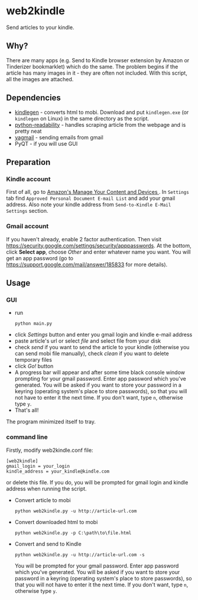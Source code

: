 # web2kindle

Send articles to your kindle.

## Why?

There are many apps (e.g. Send to Kindle browser extension by Amazon or Tinderizer bookmarklet) which do the same. The problem begins if the article has many images in it - they are often not included. With this script, all the images are attached.

## Dependencies
* [kindlegen](https://www.amazon.com/gp/feature.html?ie=UTF8&docId=1000765211) - converts html to mobi. Download and put `kindlegen.exe` (or `kindlegen` on Linux) in the same directory as the script.
* [python-readability](https://github.com/buriy/python-readability) - handles scraping article from the webpage and is pretty   neat
* [yagmail](https://github.com/kootenpv/yagmail) - sending emails from gmail
* PyQT - if you will use GUI

## Preparation
### Kindle account
First of all, go to [Amazon's  Manage Your Content and Devices ](https://amazon.com/mn/dcw/myx.html). In `Settings` tab find `Approved Personal Document E-mail List` and add your gmail address. Also note your kindle address from `Send-to-Kindle E-Mail Settings` section.

### Gmail account

If you haven't already, enable 2 factor authentication. Then visit https://security.google.com/settings/security/apppasswords. At the bottom, click __Select app__, choose _Other_ and enter whatever name you want. You will get an app password (go to https://support.google.com/mail/answer/185833 for more details).

## Usage
### GUI
* run
  ```
  python main.py
  ```
* click _Settings_ button and enter you gmail login and kindle e-mail address
* paste article's url or select _file_ and select file from your disk
* check _send_ if you want to send the article to your kindle (otherwise you can send mobi file manually), check _clean_ if you want to delete temporary files
* click _Go!_ button
* A progress bar will appear and after some time black console window prompting for your gmail password. Enter app password which you've generated. You will be asked if you want to store your password in a keyring (operating system's place to store passwords), so that you will not have to enter it the next time. If you don't want, type `n`, otherwise type `y`.
* That's all!

The program minimized itself to tray.
  
### command line
Firstly, modify web2kindle.conf file:
```
[web2kindle]
gmail_login = your_login
kindle_address = your_kindle@kindle.com
```
or delete this file. If you do, you will be prompted for gmail login and kindle address when running the script.

* Convert article to mobi
  ```
  python web2kindle.py -u http://article-url.com
  ```

* Convert downloaded html to mobi
  ```
  python web2kindle.py -p C:\path\to\file.html
  ```

* Convert and send to Kindle
  ```
  python web2kindle.py -u http://article-url.com -s
  ```
  You will be prompted for your gmail password. Enter app password which you've generated. You will be asked if you want to store your password in a keyring (operating system's place to store passwords), so that you will not have to enter it the next time. If you don't want, type `n`, otherwise type `y`.
